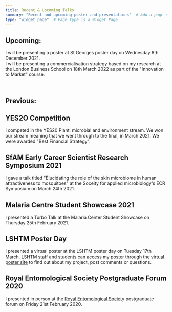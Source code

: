 ```yaml
---
title: Recent & Upcoming Talks
summary: "Recent and upcoming poster and presentations"  # Add a page description.
type: "widget_page"  # Page type is a Widget Page
---
```

## **Upcoming:**
I will be presenting a poster at St Georges poster day on Wednesday 8th December 2021. 
<br> 
I will be presenting a commercialisation strategy based on my research at the London Business School on 18th March 2022 as part of the "Innovation to Market" course. 

<br> 

## **Previous:**

## **YES2O Competition**
I competed in the YES20 Plant, microbial and environment stream. We won our stream meaning that we went through to the final, in March 2021. We were awarded "Best Financial Strategy". 

## **SfAM Early Career Scientist Research Symposium 2021**
I gave a talk titled "Elucidating the role of the skin microbiome in human attractiveness to mosquitoes" at the Soceity for applied microbiology's ECR Symposium on March 24th 2021. 

## **Malaria Centre Student Showcase 2021**
I presented a Turbo Talk at the Malaria Center Student Showcase on Thursday 25th February 2021.

## **LSHTM Poster Day**
I presented a virtual poster at the LSHTM poster day on Tuesday 17th March. LSHTM staff and students can access my poster through the [virtual poster site](https://ble.lshtm.ac.uk/course/view.php?id=3659) to find out about my project, post comments or questions.

## **Royal Entomological Society Postgraduate Forum 2020**

I presented in person at the [Royal Entomological Society](https://www.royensoc.co.uk) postgraduate forum on Friday 21st February 2020. 
